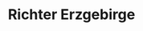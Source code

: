 ---
title: "Richter Erzgebirge"
url: /dresden/richter-erzgebirge-an-der-priessnitzaue/
shop: Metzgerei
---